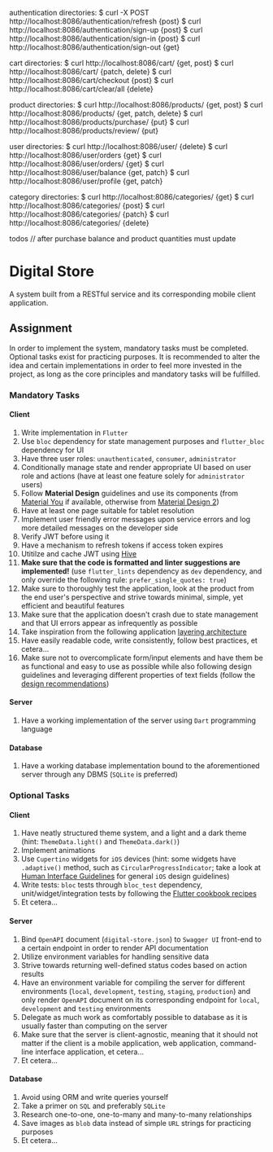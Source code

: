 
authentication directories:
$ curl -X POST http://localhost:8086/authentication/refresh   {post}
$ curl http://localhost:8086/authentication/sign-up   {post}
$ curl http://localhost:8086/authentication/sign-in   {post}
$ curl http://localhost:8086/authentication/sign-out   {get}

cart directories:
$ curl http://localhost:8086/cart/   {get, post}
$ curl http://localhost:8086/cart/<id>   {patch, delete}
$ curl http://localhost:8086/cart/checkout   {post}
$ curl http://localhost:8086/cart/clear/all   {delete}

product directories:
$ curl http://localhost:8086/products/   {get, post}
$ curl http://localhost:8086/products/<id>   {get, patch, delete}
$ curl http://localhost:8086/products/purchase/<id>   {put}
$ curl http://localhost:8086/products/review/<id>   {put}

user directories: 
$ curl http://localhost:8086/user/   {delete}
$ curl http://localhost:8086/user/orders   {get}
$ curl http://localhost:8086/user/orders/<id>   {get}
$ curl http://localhost:8086/user/balance   {get, patch}
$ curl http://localhost:8086/user/profile   {get, patch}

category directories:
$ curl http://localhost:8086/categories/   {get}
$ curl http://localhost:8086/categories/   {post}
$ curl http://localhost:8086/categories/<id>   {patch}
$ curl http://localhost:8086/categories/<id>   {delete}









todos
// after purchase balance and product quantities must update


# Digital Store

A system built from a RESTful service and its corresponding mobile client application.

## Assignment

In order to implement the system, mandatory tasks must be completed. Optional tasks exist for practicing purposes. It is recommended to alter the idea and certain implementations in order to feel more invested in the project, as long as the core principles and mandatory tasks will be fulfilled.

### Mandatory Tasks

#### Client

1. Write implementation in `Flutter`
2. Use `bloc` dependency for state management purposes and `flutter_bloc` dependency for UI
3. Have three user roles: `unauthenticated`, `consumer`, `administrator`
4. Conditionally manage state and render appropriate UI based on user role and actions (have at least one feature solely for `administrator` users)
5. Follow **Material Design** guidelines and use its components (from [Material You](https://m3.material.io) if available, otherwise from [Material Design 2](https://material.io))
6. Have at least one page suitable for tablet resolution
7. Implement user friendly error messages upon service errors and log more detailed messages on the developer side
8. Verify JWT before using it
9. Have a mechanism to refresh tokens if access token expires
10. Utitilze and cache JWT using [Hive](https://pub.dev/packages/hive)
11. **Make sure that the code is formatted and linter suggestions are implemented!** (use `flutter_lints` dependency as `dev` dependency, and only override the following rule: `prefer_single_quotes: true`)
12. Make sure to thoroughly test the application, look at the product from the end user's perspective and strive towards minimal, simple, yet efficient and beautiful features
13. Make sure that the application doesn't crash due to state management and that UI errors appear as infrequently as possible
14. Take inspiration from the following application [layering architecture](https://bloclibrary.dev/#/architecture)
15. Have easily readable code, write consistently, follow best practices, et cetera...
16. Make sure not to overcomplicate form/input elements and have them be as functional and easy to use as possible while also following design guidelines and leveraging different properties of text fields (follow the [design recommendations](https://www.material.io/components/text-fields))

#### Server

1. Have a working implementation of the server using `Dart` programming language

#### Database

1. Have a working database implementation bound to the aforementioned server through any DBMS (`SQLite` is preferred)

### Optional Tasks

#### Client

1. Have neatly structured theme system, and a light and a dark theme (hint: `ThemeData.light()` and `ThemeData.dark()`)
2. Implement animations
3. Use `Cupertino` widgets for `iOS` devices (hint: some widgets have `.adaptive()` method, such as `CircularProgressIndicator`; take a look at [Human Interface Guidelines](https://developer.apple.com/design/human-interface-guidelines/ios/overview/themes/) for general `iOS` design guidelines)
4. Write tests: `bloc` tests through `bloc_test` dependency, unit/widget/integration tests by following the [Flutter cookbook recipes](https://docs.flutter.dev/cookbook#testing)
5. Et cetera...

#### Server

1. Bind `OpenAPI` document (`digital-store.json`) to `Swagger UI` front-end to a certain endpoint in order to render API documentation
2. Utilize environment variables for handling sensitive data
3. Strive towards returning well-defined status codes based on action results
4. Have an environment variable for compiling the server for different environments (`local`, `development`, `testing`, `staging`, `production`) and only render `OpenAPI` document on its corresponding endpoint for `local`, `development` and `testing` environments
5. Delegate as much work as comfortably possible to database as it is usually faster than computing on the server
6. Make sure that the server is client-agnostic, meaning that it should not matter if the client is a mobile application, web application, command-line interface application, et cetera...
7. Et cetera...

#### Database

1. Avoid using ORM and write queries yourself
2. Take a primer on `SQL` and preferably `SQLite`
3. Research one-to-one, one-to-many and many-to-many relationships
4. Save images as `blob` data instead of simple `URL` strings for practicing purposes
5. Et cetera...
